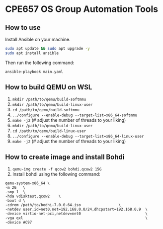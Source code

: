 # CPE657 OS Group Automation Tools

## How to use

Install Ansible on your machine.

```bash
sudo apt update && sudo apt upgrade -y
sudo apt install ansible
```

Then run the following command:

```bash
ansible-playbook main.yaml
```

## How to build QEMU on WSL

1. `mkdir /path/to/qemu/build-softmmu`
2. `mkdir /path/to/qemu/build-linux-user`
3. `cd /path/to/qemu/build-softmmu`
4. `../configure --enable-debug --target-list=x86_64-softmmu`
5. `make -j2` (# adjust the number of threads to your liking)
6. `mkdir /path/to/qemu/build-linux-user`
7. `cd /path/to/qemu/build-linux-user`
8. `../configure --enable-debug --target-list=x86_64-linux-user`
9. `make -j2` (# adjust the number of threads to your liking)

## How to create image and install Bohdi

1. `qemu-img create -f qcow2 bohdi.qcow2 15G`
2. Install bohdi using the following command:

```
qemu-system-x86_64 \
-m 2G   \
-smp 1  \
-hda vdisktest.qcow2    \
-boot d \
-cdrom /path/to/bodhi-7.0.0-64.iso                 \
-netdev user,id=net0,net=192.168.0.0/24,dhcpstart=192.168.0.9  \
-device virtio-net-pci,netdev=net0                             \
-vga qxl                                                       \
-device AC97
```
